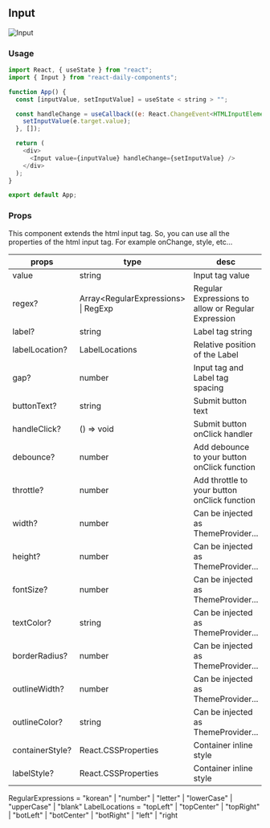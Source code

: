 ## Input

![Input](https://firebasestorage.googleapis.com/v0/b/react-daily-components.appspot.com/o/Input.png?alt=media&token=b1436dd4-790c-4c2b-8033-85b4d11b8a84)

### Usage

```javascript
import React, { useState } from "react";
import { Input } from "react-daily-components";

function App() {
  const [inputValue, setInputValue] = useState < string > "";

  const handleChange = useCallback((e: React.ChangeEvent<HTMLInputElement>) => {
    setInputValue(e.target.value);
  }, []);

  return (
    <div>
      <Input value={inputValue} handleChange={setInputValue} />
    </div>
  );
}

export default App;
```

### Props

This component extends the html input tag.
So, you can use all the properties of the html input tag.
For example onChange, style, etc...

| props           | type                                  | desc                                               | default   |
| --------------- | ------------------------------------- | -------------------------------------------------- | --------- |
| value           | string                                | Input tag value                                    | required  |
| regex?          | Array\<RegularExpressions\> \| RegExp | Regular Expressions to allow or Regular Expression | -         |
| label?          | string                                | Label tag string                                   | -         |
| labelLocation?  | LabelLocations                        | Relative position of the Label                     | "topLeft" |
| gap?            | number                                | Input tag and Label tag spacing                    | 5         |
| buttonText?     | string                                | Submit button text                                 | "Submit"  |
| handleClick?    | () => void                            | Submit button onClick handler                      | -         |
| debounce?       | number                                | Add debounce to your button onClick function       | 0         |
| throttle?       | number                                | Add throttle to your button onClick function       | 0         |
| width?          | number                                | Can be injected as ThemeProvider...                | 200       |
| height?         | number                                | Can be injected as ThemeProvider...                | 30        |
| fontSize?       | number                                | Can be injected as ThemeProvider...                | 16        |
| textColor?      | string                                | Can be injected as ThemeProvider...                | "gray"    |
| borderRadius?   | number                                | Can be injected as ThemeProvider...                | 5         |
| outlineWidth?   | number                                | Can be injected as ThemeProvider...                | 1         |
| outlineColor?   | string                                | Can be injected as ThemeProvider...                | "gray"    |
| containerStyle? | React.CSSProperties                   | Container inline style                             | -         |
| labelStyle?     | React.CSSProperties                   | Container inline style                             | -         |

RegularExpressions = "korean" | "number" | "letter" | "lowerCase" | "upperCase" | "blank"
LabelLocations = "topLeft" | "topCenter" | "topRight" | "botLeft" | "botCenter" | "botRight" | "left" | "right
